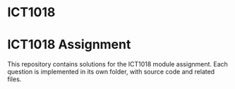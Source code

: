 # ICT1018

# ICT1018 Assignment

This repository contains solutions for the ICT1018 module assignment. Each question is implemented in its own folder, with source code and related files.